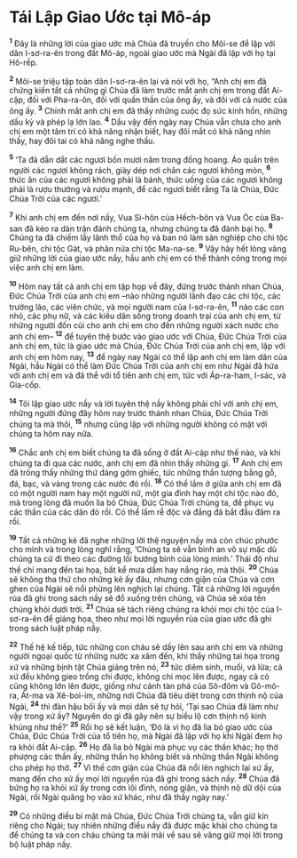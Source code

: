 # Tái Lập Giao Ước tại Mô-áp
<sup><b>1</b></sup> Ðây là những lời của giao ước mà Chúa đã truyền cho Môi-se để lập với dân I-sơ-ra-ên trong đất Mô-áp, ngoài giao ước mà Ngài đã lập với họ tại Hô-rếp.

<sup><b>2</b></sup> Môi-se triệu tập toàn dân I-sơ-ra-ên lại và nói với họ, “Anh chị em đã chứng kiến tất cả những gì Chúa đã làm trước mắt anh chị em trong đất Ai-cập, đối với Pha-ra-ôn, đối với quần thần của ông ấy, và đối với cả nước của ông ấy. <sup><b>3</b></sup> Chính mắt anh chị em đã thấy những cuộc đọ sức kinh hồn, những dấu kỳ và phép lạ lớn lao. <sup><b>4</b></sup> Dầu vậy đến ngày nay Chúa vẫn chưa cho anh chị em một tâm trí có khả năng nhận biết, hay đôi mắt có khả năng nhìn thấy, hay đôi tai có khả năng nghe thấu.

<sup><b>5</b></sup> ‘Ta đã dẫn dắt các ngươi bốn mươi năm trong đồng hoang. Áo quần trên người các ngươi không rách, giày dép nơi chân các ngươi không mòn, <sup><b>6</b></sup> thức ăn của các ngươi không phải là bánh, thức uống của các ngươi không phải là rượu thường và rượu mạnh, để các ngươi biết rằng Ta là Chúa, Ðức Chúa Trời của các ngươi.’

<sup><b>7</b></sup> Khi anh chị em đến nơi nầy, Vua Si-hôn của Hếch-bôn và Vua Óc của Ba-san đã kéo ra dàn trận đánh chúng ta, nhưng chúng ta đã đánh bại họ. <sup><b>8</b></sup> Chúng ta đã chiếm lấy lãnh thổ của họ và ban nó làm sản nghiệp cho chi tộc Ru-bên, chi tộc Gát, và phân nửa chi tộc Ma-na-se. <sup><b>9</b></sup> Vậy hãy hết lòng vâng giữ những lời của giao ước nầy, hầu anh chị em có thể thành công trong mọi việc anh chị em làm.

<sup><b>10</b></sup> Hôm nay tất cả anh chị em tập họp về đây, đứng trước thánh nhan Chúa, Ðức Chúa Trời của anh chị em –nào những người lãnh đạo các chi tộc, các trưởng lão, các viên chức, và mọi người nam của I-sơ-ra-ên, <sup><b>11</b></sup> nào các con nhỏ, các phụ nữ, và các kiều dân sống trong doanh trại của anh chị em, từ những người đốn củi cho anh chị em cho đến những người xách nước cho anh chị em– <sup><b>12</b></sup> để tuyên thệ bước vào giao ước với Chúa, Ðức Chúa Trời của anh chị em, tức là giao ước mà Chúa, Ðức Chúa Trời của anh chị em, lập với anh chị em hôm nay, <sup><b>13</b></sup> để ngày nay Ngài có thể lập anh chị em làm dân của Ngài, hầu Ngài có thể làm Ðức Chúa Trời của anh chị em như Ngài đã hứa với anh chị em và đã thề với tổ tiên anh chị em, tức với Áp-ra-ham, I-sác, và Gia-cốp.

<sup><b>14</b></sup> Tôi lập giao ước nầy và lời tuyên thệ nầy không phải chỉ với anh chị em, những người đứng đây hôm nay trước thánh nhan Chúa, Ðức Chúa Trời chúng ta mà thôi, <sup><b>15</b></sup> nhưng cũng lập với những người không có mặt với chúng ta hôm nay nữa.

<sup><b>16</b></sup> Chắc anh chị em biết chúng ta đã sống ở đất Ai-cập như thế nào, và khi chúng ta đi qua các nước, anh chị em đã nhìn thấy những gì. <sup><b>17</b></sup> Anh chị em đã trông thấy những thứ đáng gớm ghiếc, tức những thần tượng bằng gỗ, đá, bạc, và vàng trong các nước đó rồi. <sup><b>18</b></sup> Có thể lắm ở giữa anh chị em đã có một người nam hay một người nữ, một gia đình hay một chi tộc nào đó, mà trong lòng đã muốn lìa bỏ Chúa, Ðức Chúa Trời chúng ta, để phục vụ các thần của các dân đó rồi. Có thể lắm rễ độc và đắng đã bắt đầu đâm ra rồi.

<sup><b>19</b></sup> Tất cả những kẻ đã nghe những lời thệ nguyện nầy mà còn chúc phước cho mình và trong lòng nghĩ rằng, ‘Chúng ta sẽ vẫn bình an vô sự mặc dù chúng ta cứ đi theo các đường lối bướng bỉnh của lòng mình.’ Thái độ như thế chỉ mang đến tai họa, bất kể mưa dầm hay nắng ráo, mà thôi. <sup><b>20</b></sup> Chúa sẽ không tha thứ cho những kẻ ấy đâu, nhưng cơn giận của Chúa và cơn ghen của Ngài sẽ nổi phừng lên nghịch lại chúng. Tất cả những lời nguyền rủa đã ghi trong sách nầy sẽ đổ xuống trên chúng, và Chúa sẽ xóa tên chúng khỏi dưới trời. <sup><b>21</b></sup> Chúa sẽ tách riêng chúng ra khỏi mọi chi tộc của I-sơ-ra-ên để giáng họa, theo như mọi lời nguyền rủa của giao ước đã ghi trong sách luật pháp nầy.

<sup><b>22</b></sup> Thế hệ kế tiếp, tức những con cháu sẽ dấy lên sau anh chị em và những người ngoại quốc từ những nước xa xăm đến, khi thấy những tai họa trong xứ và những bịnh tật Chúa giáng trên nó, <sup><b>23</b></sup> tức diêm sinh, muối, và lửa; cả xứ đều không gieo trồng chi được, không chi mọc lên được, ngay cả cỏ cũng không lớn lên được, giống như cảnh tàn phá của Sô-đôm và Gô-mô-ra, Át-ma và Xê-boi-im, những nơi Chúa đã tiêu diệt trong cơn thịnh nộ của Ngài, <sup><b>24</b></sup> thì đàn hậu bối ấy và mọi dân sẽ tự hỏi, ‘Tại sao Chúa đã làm như vậy trong xứ ấy? Nguyên do gì đã gây nên sự biểu lộ cơn thịnh nộ kinh khủng như thế?’ <sup><b>25</b></sup> Rồi họ sẽ kết luận, ‘Ðó là vì họ đã lìa bỏ giao ước của Chúa, Ðức Chúa Trời của tổ tiên họ, mà Ngài đã lập với họ khi Ngài đem họ ra khỏi đất Ai-cập. <sup><b>26</b></sup> Họ đã lìa bỏ Ngài mà phục vụ các thần khác; họ thờ phượng các thần ấy, những thần họ không biết và những thần Ngài không cho phép họ thờ. <sup><b>27</b></sup> Vì thế cơn giận của Chúa đã nổi lên nghịch lại xứ ấy, mang đến cho xứ ấy mọi lời nguyền rủa đã ghi trong sách nầy. <sup><b>28</b></sup> Chúa đã bứng họ ra khỏi xứ ấy trong cơn lôi đình, nóng giận, và thịnh nộ dữ dội của Ngài, rồi Ngài quăng họ vào xứ khác, như đã thấy ngày nay.’

<sup><b>29</b></sup> Có những điều bí mật mà Chúa, Ðức Chúa Trời chúng ta, vẫn giữ kín riêng cho Ngài; tuy nhiên những điều nầy đã được mặc khải cho chúng ta để chúng ta và con cháu chúng ta mãi mãi về sau sẽ vâng giữ mọi lời trong bộ luật pháp nầy.

